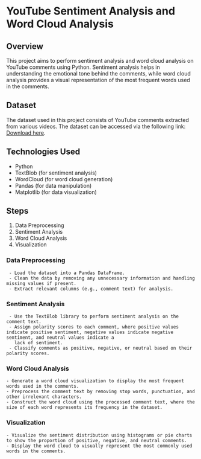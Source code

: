 # YouTube Sentiment Analysis and Word Cloud Analysis
## Overview
   This project aims to perform sentiment analysis and word cloud analysis on YouTube comments using Python. Sentiment analysis helps in understanding the emotional tone behind the comments, while word cloud analysis provides a visual representation of the most frequent words used in the comments.

## Dataset
    
The dataset used in this project consists of YouTube comments extracted from various videos. The dataset can be accessed via the following link: [Download here](https://www.kaggle.com/datasets/datasnaek/youtube).

## Technologies Used
 - Python
 - TextBlob (for sentiment analysis)
 - WordCloud (for word cloud generation)
 - Pandas (for data manipulation)
 - Matplotlib (for data visualization)

## Steps

  1. Data Preprocessing
  2. Sentiment Analysis
  3. Word Cloud Analysis
  4. Visualization

### Data Preprocessing
     - Load the dataset into a Pandas DataFrame.
     - Clean the data by removing any unnecessary information and handling missing values if present.
     - Extract relevant columns (e.g., comment text) for analysis.
### Sentiment Analysis
     - Use the TextBlob library to perform sentiment analysis on the comment text.
     - Assign polarity scores to each comment, where positive values indicate positive sentiment, negative values indicate negative sentiment, and neutral values indicate a 
       lack of sentiment.
     - Classify comments as positive, negative, or neutral based on their polarity scores.
### Word Cloud Analysis
    - Generate a word cloud visualization to display the most frequent words used in the comments.
    - Preprocess the comment text by removing stop words, punctuation, and other irrelevant characters.
    - Construct the word cloud using the processed comment text, where the size of each word represents its frequency in the dataset.
### Visualization
    - Visualize the sentiment distribution using histograms or pie charts to show the proportion of positive, negative, and neutral comments.
    - Display the word cloud to visually represent the most commonly used words in the comments.



